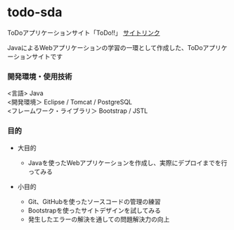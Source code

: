 # todo-sda
ToDoアプリケーションサイト「ToDo!!」 [サイトリンク](https://todo-sda.herokuapp.com/)

JavaによるWebアプリケーションの学習の一環として作成した、ToDoアプリケーションサイトです

### 開発環境・使用技術
<言語> Java<br>
<開発環境＞ Eclipse / Tomcat / PostgreSQL<br>
<フレームワーク・ライブラリ＞ Bootstrap / JSTL

### 目的
* 大目的
	* Javaを使ったWebアプリケーションを作成し、実際にデプロイまでを行ってみる

* 小目的
	* Git、GitHubを使ったソースコードの管理の練習
	* Bootstrapを使ったサイトデザインを試してみる
	* 発生したエラーの解決を通しての問題解決力の向上